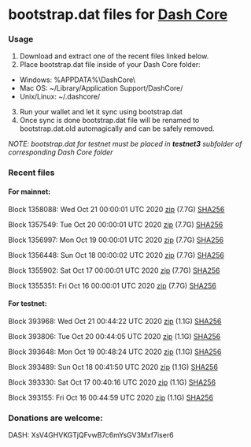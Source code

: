 # bootstrap.dat files for [Dash Core](https://github.com/dashpay/dash)

### Usage

1. Download and extract one of the recent files linked below.
2. Place bootstrap.dat file inside of your Dash Core folder:
 - Windows: %APPDATA%\DashCore\
 - Mac OS: ~/Library/Application Support/DashCore/
 - Unix/Linux: ~/.dashcore/
3. Run your wallet and let it sync using bootstrap.dat
4. Once sync is done bootstrap.dat file will be renamed to bootstrap.dat.old automagically and can be safely removed.

_NOTE: bootstrap.dat for testnet must be placed in **testnet3** subfolder of corresponding Dash Core folder_

### Recent files

#### For mainnet:

Block 1358088: Wed Oct 21 00:00:01 UTC 2020 [zip](https://dash-bootstrap.ams3.digitaloceanspaces.com/mainnet/2020-10-21/bootstrap.dat.zip) (7.7G) [SHA256](https://dash-bootstrap.ams3.digitaloceanspaces.com/mainnet/2020-10-21/sha256.txt)

Block 1357549: Tue Oct 20 00:00:01 UTC 2020 [zip](https://dash-bootstrap.ams3.digitaloceanspaces.com/mainnet/2020-10-20/bootstrap.dat.zip) (7.7G) [SHA256](https://dash-bootstrap.ams3.digitaloceanspaces.com/mainnet/2020-10-20/sha256.txt)

Block 1356997: Mon Oct 19 00:00:01 UTC 2020 [zip](https://dash-bootstrap.ams3.digitaloceanspaces.com/mainnet/2020-10-19/bootstrap.dat.zip) (7.7G) [SHA256](https://dash-bootstrap.ams3.digitaloceanspaces.com/mainnet/2020-10-19/sha256.txt)

Block 1356448: Sun Oct 18 00:00:02 UTC 2020 [zip](https://dash-bootstrap.ams3.digitaloceanspaces.com/mainnet/2020-10-18/bootstrap.dat.zip) (7.7G) [SHA256](https://dash-bootstrap.ams3.digitaloceanspaces.com/mainnet/2020-10-18/sha256.txt)

Block 1355902: Sat Oct 17 00:00:01 UTC 2020 [zip](https://dash-bootstrap.ams3.digitaloceanspaces.com/mainnet/2020-10-17/bootstrap.dat.zip) (7.7G) [SHA256](https://dash-bootstrap.ams3.digitaloceanspaces.com/mainnet/2020-10-17/sha256.txt)

Block 1355351: Fri Oct 16 00:00:01 UTC 2020 [zip](https://dash-bootstrap.ams3.digitaloceanspaces.com/mainnet/2020-10-16/bootstrap.dat.zip) (7.7G) [SHA256](https://dash-bootstrap.ams3.digitaloceanspaces.com/mainnet/2020-10-16/sha256.txt)


#### For testnet:

Block 393968: Wed Oct 21 00:44:22 UTC 2020 [zip](https://dash-bootstrap.ams3.digitaloceanspaces.com/testnet/2020-10-21/bootstrap.dat.zip) (1.1G) [SHA256](https://dash-bootstrap.ams3.digitaloceanspaces.com/testnet/2020-10-21/sha256.txt)

Block 393806: Tue Oct 20 00:44:05 UTC 2020 [zip](https://dash-bootstrap.ams3.digitaloceanspaces.com/testnet/2020-10-20/bootstrap.dat.zip) (1.1G) [SHA256](https://dash-bootstrap.ams3.digitaloceanspaces.com/testnet/2020-10-20/sha256.txt)

Block 393648: Mon Oct 19 00:48:24 UTC 2020 [zip](https://dash-bootstrap.ams3.digitaloceanspaces.com/testnet/2020-10-19/bootstrap.dat.zip) (1.1G) [SHA256](https://dash-bootstrap.ams3.digitaloceanspaces.com/testnet/2020-10-19/sha256.txt)

Block 393489: Sun Oct 18 00:41:50 UTC 2020 [zip](https://dash-bootstrap.ams3.digitaloceanspaces.com/testnet/2020-10-18/bootstrap.dat.zip) (1.1G) [SHA256](https://dash-bootstrap.ams3.digitaloceanspaces.com/testnet/2020-10-18/sha256.txt)

Block 393330: Sat Oct 17 00:40:16 UTC 2020 [zip](https://dash-bootstrap.ams3.digitaloceanspaces.com/testnet/2020-10-17/bootstrap.dat.zip) (1.1G) [SHA256](https://dash-bootstrap.ams3.digitaloceanspaces.com/testnet/2020-10-17/sha256.txt)

Block 393155: Fri Oct 16 00:44:59 UTC 2020 [zip](https://dash-bootstrap.ams3.digitaloceanspaces.com/testnet/2020-10-16/bootstrap.dat.zip) (1.1G) [SHA256](https://dash-bootstrap.ams3.digitaloceanspaces.com/testnet/2020-10-16/sha256.txt)


### Donations are welcome:

DASH: XsV4GHVKGTjQFvwB7c6mYsGV3Mxf7iser6
